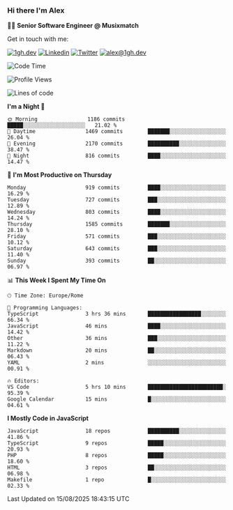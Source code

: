 ### Hi there I'm Alex

👨‍💻 __Senior Software Engineer @ Musixmatch__

Get in touch with me:

[![1gh.dev](https://img.shields.io/static/v1?label=1gh.dev&message=%20&color=red&logo=&style=flat-square&logoColor=white)](https://www.1gh.dev/)
[![Linkedin](https://img.shields.io/static/v1?label=Linkedin&message=%20&color=blue&logo=Linkedin&style=flat-square&logoColor=white)](https://linkedin.com/in/alexghirelli)
[![Twitter](https://img.shields.io/static/v1?label=Twitter&message=%20&color=blue&logo=Twitter&style=flat-square&logoColor=white)](https://twitter.com/alexGhirelli)
[![alex@1gh.dev](https://img.shields.io/static/v1?label=alex@1gh.dev&message=%20&color=red&logo=gmail&style=flat-square&logoColor=white)](mailto:alex@1gh.dev)

<!--START_SECTION:waka-->
![Code Time](http://img.shields.io/badge/Code%20Time-8%2C521%20hrs%204%20mins-blue)

![Profile Views](http://img.shields.io/badge/Profile%20Views-0-blue)

![Lines of code](https://img.shields.io/badge/From%20Hello%20World%20I%27ve%20Written-19.8%20million%20lines%20of%20code-blue)

**I'm a Night 🦉** 

```text
🌞 Morning                1186 commits        █████░░░░░░░░░░░░░░░░░░░░   21.02 % 
🌆 Daytime                1469 commits        ███████░░░░░░░░░░░░░░░░░░   26.04 % 
🌃 Evening                2170 commits        ██████████░░░░░░░░░░░░░░░   38.47 % 
🌙 Night                  816 commits         ████░░░░░░░░░░░░░░░░░░░░░   14.47 % 
```
📅 **I'm Most Productive on Thursday** 

```text
Monday                   919 commits         ████░░░░░░░░░░░░░░░░░░░░░   16.29 % 
Tuesday                  727 commits         ███░░░░░░░░░░░░░░░░░░░░░░   12.89 % 
Wednesday                803 commits         ████░░░░░░░░░░░░░░░░░░░░░   14.24 % 
Thursday                 1585 commits        ███████░░░░░░░░░░░░░░░░░░   28.10 % 
Friday                   571 commits         ███░░░░░░░░░░░░░░░░░░░░░░   10.12 % 
Saturday                 643 commits         ███░░░░░░░░░░░░░░░░░░░░░░   11.40 % 
Sunday                   393 commits         ██░░░░░░░░░░░░░░░░░░░░░░░   06.97 % 
```


📊 **This Week I Spent My Time On** 

```text
🕑︎ Time Zone: Europe/Rome

💬 Programming Languages: 
TypeScript               3 hrs 36 mins       █████████████████░░░░░░░░   66.34 % 
JavaScript               46 mins             ████░░░░░░░░░░░░░░░░░░░░░   14.42 % 
Other                    36 mins             ███░░░░░░░░░░░░░░░░░░░░░░   11.22 % 
Markdown                 20 mins             ██░░░░░░░░░░░░░░░░░░░░░░░   06.43 % 
YAML                     2 mins              ░░░░░░░░░░░░░░░░░░░░░░░░░   00.91 % 

🔥 Editors: 
VS Code                  5 hrs 10 mins       ████████████████████████░   95.39 % 
Google Calendar          15 mins             █░░░░░░░░░░░░░░░░░░░░░░░░   04.61 % 
```

**I Mostly Code in JavaScript** 

```text
JavaScript               18 repos            ██████████░░░░░░░░░░░░░░░   41.86 % 
TypeScript               9 repos             █████░░░░░░░░░░░░░░░░░░░░   20.93 % 
PHP                      8 repos             █████░░░░░░░░░░░░░░░░░░░░   18.60 % 
HTML                     3 repos             ██░░░░░░░░░░░░░░░░░░░░░░░   06.98 % 
Makefile                 1 repo              █░░░░░░░░░░░░░░░░░░░░░░░░   02.33 % 
```




 Last Updated on 15/08/2025 18:43:15 UTC
<!--END_SECTION:waka-->
